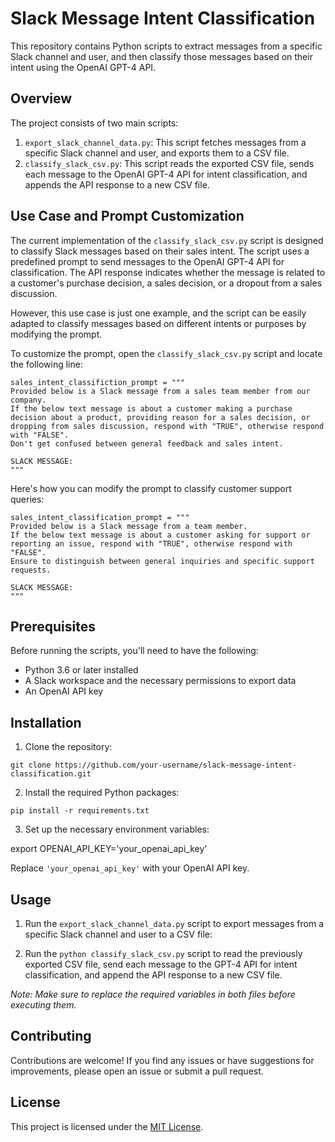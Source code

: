 # Slack Message Intent Classification

This repository contains Python scripts to extract messages from a specific Slack channel and user, and then classify those messages based on their intent using the OpenAI GPT-4 API.

## Overview

The project consists of two main scripts:

1. `export_slack_channel_data.py`: This script fetches messages from a specific Slack channel and user, and exports them to a CSV file.
2. `classify_slack_csv.py`: This script reads the exported CSV file, sends each message to the OpenAI GPT-4 API for intent classification, and appends the API response to a new CSV file.

## Use Case and Prompt Customization

The current implementation of the `classify_slack_csv.py` script is designed to classify Slack messages based on their sales intent. The script uses a predefined prompt to send messages to the OpenAI GPT-4 API for classification. The API response indicates whether the message is related to a customer's purchase decision, a sales decision, or a dropout from a sales discussion.

However, this use case is just one example, and the script can be easily adapted to classify messages based on different intents or purposes by modifying the prompt.

To customize the prompt, open the `classify_slack_csv.py` script and locate the following line:

```
sales_intent_classifiction_prompt = """
Provided below is a Slack message from a sales team member from our company. 
If the below text message is about a customer making a purchase decision about a product, providing reason for a sales decision, or dropping from sales discussion, respond with "TRUE", otherwise respond with "FALSE". 
Don't get confused between general feedback and sales intent.

SLACK MESSAGE:
"""
```

Here's how you can modify the prompt to classify customer support queries:

```
sales_intent_classification_prompt = """
Provided below is a Slack message from a team member. 
If the below text message is about a customer asking for support or reporting an issue, respond with "TRUE", otherwise respond with "FALSE". 
Ensure to distinguish between general inquiries and specific support requests.

SLACK MESSAGE:
"""
```

## Prerequisites

Before running the scripts, you'll need to have the following:

- Python 3.6 or later installed
- A Slack workspace and the necessary permissions to export data
- An OpenAI API key

## Installation

1. Clone the repository:

`git clone https://github.com/your-username/slack-message-intent-classification.git`

2. Install the required Python packages:

`pip install -r requirements.txt`

3. Set up the necessary environment variables:

export OPENAI_API_KEY='your_openai_api_key'

Replace `'your_openai_api_key'` with your OpenAI API key.

## Usage

1. Run the `export_slack_channel_data.py` script to export messages from a specific Slack channel and user to a CSV file:

2. Run the `python classify_slack_csv.py` script to read the previously exported CSV file, send each message to the GPT-4 API for intent classification, and append the API response to a new CSV file.

*Note: Make sure to replace the required variables in both files before executing them.*

## Contributing

Contributions are welcome! If you find any issues or have suggestions for improvements, please open an issue or submit a pull request.

## License

This project is licensed under the [MIT License](https://opensource.org/license/mit).